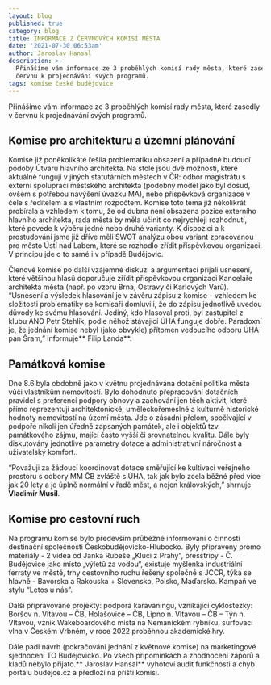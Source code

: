 ```yaml
---
layout: blog
published: true
category: blog
title: INFORMACE Z ČERVNOVÝCH KOMISÍ MĚSTA
date: '2021-07-30 06:53am'
author: Jaroslav Hansal
description: >-
  Přinášíme vám informace ze 3 proběhlých komisí rady města, které zasedly v
  červnu k projednávání svých programů.
tags: komise české budějovice
---
```

Přinášíme vám informace ze 3 proběhlých komisí rady města, které zasedly v červnu k projednávání svých programů.

## Komise pro architekturu a územní plánování

Komise již poněkolikáté řešila problematiku obsazení a případné budoucí podoby Útvaru hlavního architekta. Na stole jsou dvě možnosti, které aktuálně fungují v jiných statutárních městech v ČR: odbor magistrátu s externí spoluprací městského architekta (podobný model jako byl dosud, ovšem s potřebou navýšení úvazku MA), nebo příspěvková organizace v čele s ředitelem a s vlastním rozpočtem. Komise toto téma již několikrát probírala a vzhledem k tomu, že od dubna není obsazena pozice externího hlavního architekta, rada města by měla učinit co nejrychleji rozhodnutí, které povede k výběru jedné nebo druhé varianty. K dispozici a k prostudování jsme již dříve měli SWOT analýzu obou variant zpracovanou pro město Ústí nad Labem, které se rozhodlo zřídit příspěvkovou organizaci. V principu jde o to samé i v případě Budějovic.



Členové komise po další vzájemné diskuzi a argumentaci přijali usnesení, které většinou hlasů doporučuje zřídit příspěvkovou organizaci Kanceláře architekta města (např. po vzoru Brna, Ostravy či Karlových Varů). “Usnesení a výsledek hlasování je v závěru zápisu z komise - vzhledem ke složitosti problematiky se komisaři domluvili, že do zápisu jednotlivě uvedou důvody ke svému hlasování. Jediný, kdo hlasoval proti, byl zastupitel z klubu ANO Petr Stehlík, podle něhož stávající ÚHA funguje dobře. Paradoxní je, že jednání komise nebyl (jako obvykle) přítomen vedoucího odboru ÚHA pan Šram,” informuje** Filip Landa**. 



## Památková komise 

Dne 8.6.byla obdobně jako v květnu projednávána dotační politika města vůči vlastníkům nemovitostí. Bylo dohodnuto přepracování dotačních pravidel s preferencí podpory obnovy a zachování jen těch aktivit, které přímo reprezentují architektonické, uměleckořemeslné a kulturně historické hodnoty nemovitostí na území města. Jde o zásadní přelom, spočívající v podpoře nikoli jen úředně zapsaných památek, ale i objektů tzv. památkového zájmu, mající často vyšší či srovnatelnou kvalitu. Dále byly diskutovány jednotlivé parametry dotace a administrativní náročnost a uživatelský komfort..



“Považuji za žádoucí koordinovat dotace směřující ke kultivaci veřejného prostoru s odbory MM ČB zvláště s ÚHA, tak jak bylo zcela běžné před více jak 20 lety a je úplně normální v řadě měst, a nejen královských,” shrnuje **Vladimír Musil**. 



## Komise pro cestovní ruch

Na programu komise bylo především průběžné informování o činnosti destinační společnosti Českobudějovicko-Hlubocko. Byly připraveny promo materiály - 2 videa od Janka Rubeše „Kluci z Prahy“, presstripy - Č. Budějovice jako místo „výletů za vodou“, existuje myšlenka industriální ferraty ve městě,  trhy cestovního ruchu řešeny společně s JCCR, týká se hlavně - Bavorska a Rakouska + Slovensko, Polsko, Maďarsko. Kampaň ve stylu “Letos u nás”. 



Další připravované projekty: podpora karavaningu,  vznikající cyklostezky: Boršov n. Vltavou – ČB, Holašovice – ČB, Lipno n. Vltavou – ČB – Týn n. Vltavou,  vznik Wakeboardového místa na Nemanickém rybníku, surfovací vlna v Českém Vrbném, v roce 2022 proběhnou akademické hry.  

Dále padl návrh (pokračování jednání z květnové komise) na marketingové sjednocení TO Budějovicko. Po všech připomínkách a zhodnocení záporů a kladů nebylo přijato.** Jaroslav Hansal** vyhotoví audit funkčnosti a chyb portálu budejce.cz a předloží na příští komisi.
